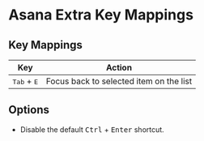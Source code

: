 # Asana Extra Key Mappings

## Key Mappings

| Key                           | Action                                  |
|-------------------------------|-----------------------------------------|
| <kbd>Tab</kbd> + <kbd>E</kbd> | Focus back to selected item on the list |

## Options

- Disable the default <kbd>Ctrl</kbd> + <kbd>Enter</kbd> shortcut.
